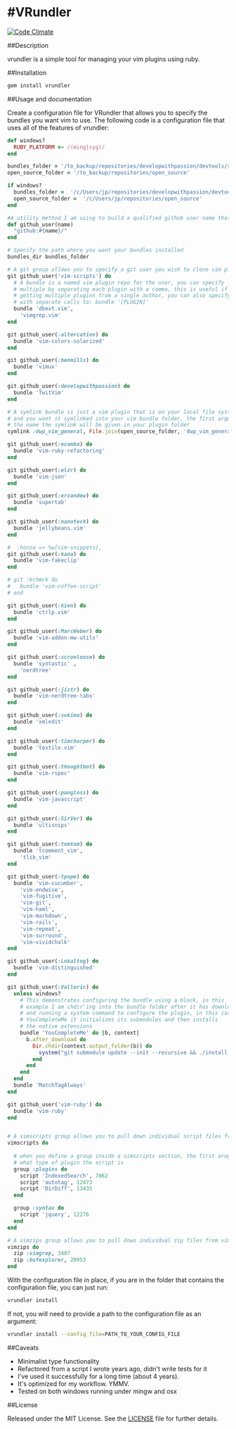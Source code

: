 #VRundler
=========

[![Code Climate](http://img.shields.io/codeclimate/github/developwithpassion/vrundler.svg)][codeclimate]

[codeclimate]: https://codeclimate.com/github/developwithpassion/vrundler

##Description

vrundler is a simple tool for managing your vim plugins using ruby.

##Installation

```bash
gem install vrundler
```

##Usage and documentation

Create a configuration file for VRundler that allows you to specify the bundles you want vim to use. The following code is a configuration file that uses all of the features of vrundler:

```ruby
def windows?
  RUBY_PLATFORM =~ /(ming|cyg)/
end

bundles_folder = '/to_backup/repositories/developwithpassion/devtools/shared/dotfiles/vim/.vim_runtime/bundle'
open_source_folder = '/to_backup/repositories/open_source'

if windows?
  bundles_folder =  '/c/Users/jp/repositories/developwithpassion/devtools/shared/dotfiles/vim/.vim_runtime/bundle'
  open_source_folder =  '/c/Users/jp/repositories/open_source'
end

#A utility method I am using to build a qualified github user name that uses an ssh config host from my ssh configuration file
def github_user(name)
  "github:#{name}/"
end

# Specify the path where you want your bundles installed
bundles_dir bundles_folder

# A git group allows you to specify a git user you wish to clone vim plugins from
git github_user('vim-scripts') do
  # A bundle is a named vim plugin repo for the user, you can specify
  # multiple by separating each plugin with a comma, this is useful if you are
  # getting multiple plugins from a single author, you can also specify each plugin
  # with separate calls to: bundle '[PLUGIN]'
  bundle 'dbext.vim',
    'vimgrep.vim'
end

git github_user(:altercation) do
  bundle 'vim-colors-solarized'
end

git github_user(:benmills) do
  bundle 'vimux'
end

git github_user(:developwithpassion) do
  bundle 'TwitVim'
end

# A symlink bundle is just a vim plugin that is on your local file system somewhere 
# and you want it symlinked into your vim bundle folder, the first argument is 
# the name the symlink will be given in your plugin folder
symlink :dwp_vim_general, File.join(open_source_folder, 'dwp_vim_general')

git github_user(:ecomba) do
  bundle 'vim-ruby-refactoring'
end

git github_user(:elzr) do
  bundle 'vim-json'
end

git github_user(:ervandew) do
  bundle 'supertab'
end

git github_user(:nanotech) do
  bundle 'jellybeans.vim'
end

#  :honza => %w[vim-snippets],
git github_user(:kana) do
  bundle 'vim-fakeclip'
end

# git :kchmck do
#   bundle 'vim-coffee-script'
# end

git github_user(:kien) do
  bundle 'ctrlp.vim'
end

git github_user(:MarcWeber) do
  bundle 'vim-addon-mw-utils'
end

git github_user(:scrooloose) do
  bundle 'syntastic' , 
    'nerdtree'
end

git github_user(:jistr) do
  bundle 'vim-nerdtree-tabs'
end

git github_user(:sukima) do
  bundle 'xmledit'
end

git github_user(:timcharper) do
  bundle 'textile.vim'
end

git github_user(:thoughtbot) do
  bundle 'vim-rspec'
end

git github_user(:pangloss) do
  bundle 'vim-javascript'
end

git github_user(:SirVer) do
  bundle 'ultisnips'
end

git github_user(:tomtom) do
  bundle 'tcomment_vim', 
    'tlib_vim'
end

git github_user(:tpope) do
  bundle 'vim-cucumber', 
    'vim-endwise', 
    'vim-fugitive', 
    'vim-git', 
    'vim-haml', 
    'vim-markdown', 
    'vim-rails', 
    'vim-repeat',
    'vim-surround', 
    'vim-vividchalk'
end

git github_user(:Lokaltog) do
  bundle 'vim-distinguished'
end

git github_user(:Valloric) do
  unless windows?
    # This demonstrates configuring the bundle using a block, in this 
    # example I am chdir'ing into the bundle folder after it has downloaded
    # and running a system command to configure the plugin, in this case for 
    # YouCompleteMe it initializes its submodules and then installs 
    # the native extensions
    bundle 'YouCompleteMe' do |b, context|
      b.after_download do 
        Dir.chdir(context.output_folder(b)) do
          system("git submodule update --init --recursive && ./install.sh")
        end
      end
    end
  end
  bundle 'MatchTagAlways'
end

git github_user('vim-ruby') do
  bundle 'vim-ruby'
end


# A vimscripts group allows you to pull down individual script files from vimscripts.org
vimscripts do
  
  # when you define a group inside a vimscripts section, the first arugment specifies
  # what type of plugin the script is
  group :plugins do
    script 'IndexedSearch', 7062
    script 'autotag', 12473
    script 'DirDiff', 13435
  end

  group :syntax do
    script 'jquery', 12276
  end
end

# A vimzips group allows you to pull down individual zip files from vimscripts.org
vimzips do
  zip :vimgrep, 3407 
  zip :bufexplorer, 20953
end
```

With the configuration file in place, if you are in the folder that contains the configuration file, you can just run: 


```bash
vrundler install
```

If not, you will need to provide a path to the configuration file as an argument:

```bash
vrundler install --config_file=PATH_TO_YOUR_CONFIG_FILE
```

##Caveats

* Minimalist type functionality
* Refactored from a script I wrote years ago, didn't write tests for it
* I've used it successfully for a long time (about 4 years). 
* It's optimized for my workflow. YMMV.
* Tested on both windows running under mingw and osx

##License

Released under the MIT License. See the [LICENSE][] file for further details.

[license]: LICENSE.md

